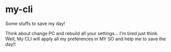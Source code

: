 # my-cli

Some stuffs to save my day!

Think about change PC and rebuild all your settings... I'm tired just think. Well, My CLI will apply all my preferences in MY SO and help me to save the day!!
